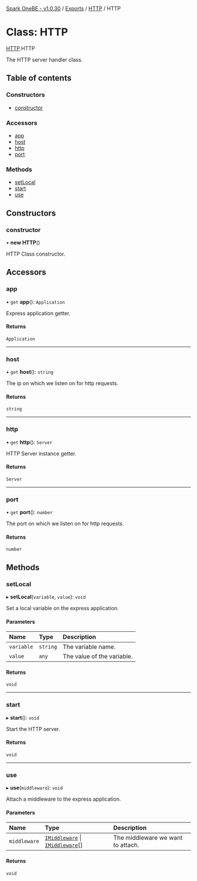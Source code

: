 [Spark OneBE - v1.0.30](../README.md) / [Exports](../modules.md) / [HTTP](../modules/HTTP.md) / HTTP

# Class: HTTP

[HTTP](../modules/HTTP.md).HTTP

The HTTP server handler class.

## Table of contents

### Constructors

- [constructor](HTTP.HTTP.md#constructor)

### Accessors

- [app](HTTP.HTTP.md#app)
- [host](HTTP.HTTP.md#host)
- [http](HTTP.HTTP.md#http)
- [port](HTTP.HTTP.md#port)

### Methods

- [setLocal](HTTP.HTTP.md#setlocal)
- [start](HTTP.HTTP.md#start)
- [use](HTTP.HTTP.md#use)

## Constructors

### constructor

• **new HTTP**()

HTTP Class constructor.

## Accessors

### app

• `get` **app**(): `Application`

Express application getter.

#### Returns

`Application`

___

### host

• `get` **host**(): `string`

The ip on which we listen on for http requests.

#### Returns

`string`

___

### http

• `get` **http**(): `Server`

HTTP Server instance getter.

#### Returns

`Server`

___

### port

• `get` **port**(): `number`

The port on which we listen on for http requests.

#### Returns

`number`

## Methods

### setLocal

▸ **setLocal**(`variable`, `value`): `void`

Set a local variable on the express application.

#### Parameters

| Name | Type | Description |
| :------ | :------ | :------ |
| `variable` | `string` | The variable name. |
| `value` | `any` | The value of the variable. |

#### Returns

`void`

___

### start

▸ **start**(): `void`

Start the HTTP server.

#### Returns

`void`

___

### use

▸ **use**(`middleware`): `void`

Attach a middleware to the express application.

#### Parameters

| Name | Type | Description |
| :------ | :------ | :------ |
| `middleware` | [`IMiddleware`](../interfaces/Middlewares_IMiddleware.IMiddleware.md) \| [`IMiddleware`](../interfaces/Middlewares_IMiddleware.IMiddleware.md)[] | The middleware we want to attach. |

#### Returns

`void`
